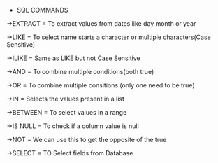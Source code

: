 - SQL COMMANDS

->EXTRACT = To extract values from dates like day month or year

->LIKE = To select name starts a character or multiple characters(Case Sensitive)
         
->ILIKE = Same as LIKE but not Case Sensitive

->AND = To combine multiple conditions(both true)

->OR = To combine multiple consitions (only one need to be true)

->IN = Selects the values present in a list

->BETWEEN = To select values in a range

->IS NULL = To check if a column value is null 

->NOT = We can use this to get the opposite of the true

->SELECT = TO Select fields from Database




